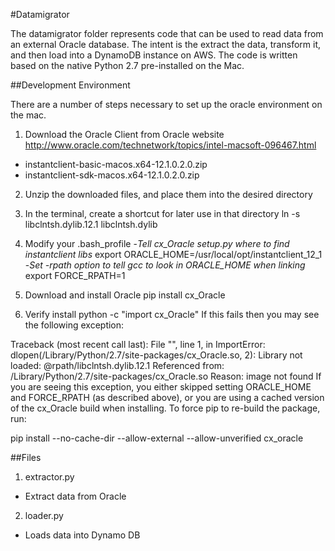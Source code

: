 #Datamigrator

The datamigrator folder represents code that can be used to read data from an external Oracle database.
The intent is the extract the data, transform it, and then load into a DynamoDB instance on AWS.  The code is written based on the native 
Python 2.7 pre-installed on the Mac.

##Development Environment

There are a number of steps necessary to set up the oracle environment on the mac.
1. Download the Oracle Client from Oracle website http://www.oracle.com/technetwork/topics/intel-macsoft-096467.html
- instantclient-basic-macos.x64-12.1.0.2.0.zip
- instantclient-sdk-macos.x64-12.1.0.2.0.zip

2. Unzip the downloaded files, and place them into the desired directory

3. In the terminal, create a shortcut for later use in that directory
ln -s libclntsh.dylib.12.1 libclntsh.dylib

3. Modify your .bash_profile
-*Tell cx_Oracle setup.py where to find instantclient libs*
export ORACLE_HOME=/usr/local/opt/instantclient_12_1
-*Set -rpath option to tell gcc to look in ORACLE_HOME when linking*
export FORCE_RPATH=1

4. Download and install Oracle
pip install cx_Oracle

5. Verify install
python -c "import cx_Oracle"
If this fails then you may see the following exception:

Traceback (most recent call last):
  File "<string>", line 1, in <module>
ImportError: dlopen(/Library/Python/2.7/site-packages/cx_Oracle.so, 2): Library not loaded: @rpath/libclntsh.dylib.12.1
  Referenced from: /Library/Python/2.7/site-packages/cx_Oracle.so
  Reason: image not found
If you are seeing this exception, you either skipped setting ORACLE_HOME and FORCE_RPATH (as described above), or you are using a cached version of the cx_Oracle build when installing. To force pip to re-build the package, run:

pip install --no-cache-dir --allow-external --allow-unverified cx_oracle

##Files
1. extractor.py
- Extract data from Oracle

2. loader.py
- Loads data into Dynamo DB